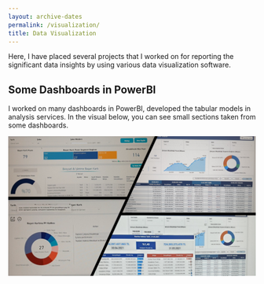 ```yaml
---
layout: archive-dates
permalink: /visualization/
title: Data Visualization
---
```


Here, I have placed several projects that I worked on for reporting the significant data insights by using various data visualization software.

## Some Dashboards in PowerBI

I worked on many dashboards in PowerBI, developed the tabular models in analysis services. In the visual below, you can see small sections taken from some dashboards.

<img src="/images/pbi.png?raw=true"/>

